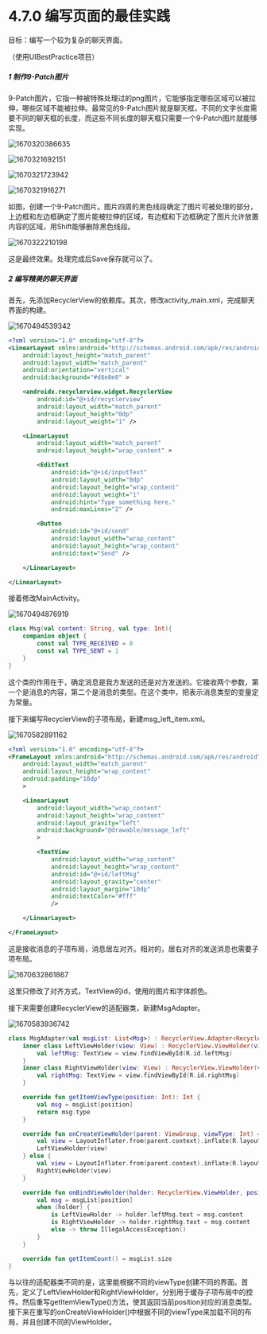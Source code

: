 # 4.7.0 编写页面的最佳实践

目标：编写一个较为复杂的聊天界面。

（使用UIBestPractice项目）

##### 1 制作9-Patch图片

9-Patch图片，它指一种被特殊处理过的png图片，它能够指定哪些区域可以被拉伸，哪些区域不能被拉伸。最常见的9-Patch图片就是聊天框，不同的文字长度需要不同的聊天框的长度，而这些不同长度的聊天框只需要一个9-Patch图片就能够实现。

![1670320386635](image/4.7.0编写页面的最佳实践/1670320386635.png)

![1670321692151](image/4.7.0编写页面的最佳实践/1670321692151.png)

![1670321723942](image/4.7.0编写页面的最佳实践/1670321723942.png)

![1670321916271](image/4.7.0编写页面的最佳实践/1670321916271.png)

如图，创建一个9-Patch图片。图片四周的黑色线段确定了图片可被处理的部分，上边框和左边框确定了图片能被拉伸的区域，有边框和下边框确定了图片允许放置内容的区域，用Shift能够删除黑色线段。

![1670322210198](image/4.7.0编写页面的最佳实践/1670322210198.png)

这是最终效果。处理完成后Save保存就可以了。

##### 2 编写精美的聊天界面

首先，先添加RecyclerView的依赖库。其次，修改activity_main.xml，完成聊天界面的构建。

![1670494539342](image/4.7.0编写页面的最佳实践/1670494539342.png)

```xml
<?xml version="1.0" encoding="utf-8"?>
<LinearLayout xmlns:android="http://schemas.android.com/apk/res/android"
    android:layout_height="match_parent"
    android:layout_width="match_parent"
    android:orientation="vertical"
    android:background="#d8e0e8" >

    <androidx.recyclerview.widget.RecyclerView
        android:id="@+id/recyclerview"
        android:layout_width="match_parent"
        android:layout_height="0dp"
        android:layout_weight="1" />

    <LinearLayout
        android:layout_width="match_parent"
        android:layout_height="wrap_content" >

        <EditText
            android:id="@+id/inputText"
            android:layout_width="0dp"
            android:layout_height="wrap_content"
            android:layout_weight="1"
            android:hint="Type something here."
            android:maxLines="2" />

        <Button
            android:id="@+id/send"
            android:layout_width="wrap_content"
            android:layout_height="wrap_content"
            android:text="Send" />

    </LinearLayout>

</LinearLayout>
```

接着修改MainActivity。

![1670494876919](image/4.7.0编写页面的最佳实践/1670494876919.png)

```kotlin
class Msg(val content: String, val type: Int){
    companion object {
        const val TYPE_RECEIVED = 0
        const val TYPE_SENT = 1
    }
}
```

这个类的作用在于，确定消息是我方发送的还是对方发送的。它接收两个参数，第一个是消息的内容，第二个是消息的类型。在这个类中，把表示消息类型的变量定为常量。

接下来编写RecyclerView的子项布局，新建msg_left_item.xml。

![1670582891162](image/4.7.0编写页面的最佳实践/1670582891162.png)

```xml
<?xml version="1.0" encoding="utf-8"?>
<FrameLayout xmlns:android="http://schemas.android.com/apk/res/android"
    android:layout_width="match_parent"
    android:layout_height="wrap_content"
    android:padding="10dp"
    >

    <LinearLayout
        android:layout_width="wrap_content"
        android:layout_height="wrap_content"
        android:layout_gravity="left"
        android:background="@drawable/message_left"
        >

        <TextView
            android:layout_width="wrap_content"
            android:layout_height="wrap_content"
            android:id="@+id/leftMsg"
            android:layout_gravity="center"
            android:layout_margin="10dp"
            android:textColor="#fff"
            />

    </LinearLayout>

</FrameLayout>
```

这是接收消息的子项布局，消息居左对齐。相对的，居右对齐的发送消息也需要子项布局。

![1670632861867](image/4.7.0编写页面的最佳实践/1670632861867.png)

这里只修改了对齐方式，TextView的id，使用的图片和字体颜色。

接下来需要创建RecyclerView的适配器类，新建MsgAdapter。

![1670583936742](image/4.7.0编写页面的最佳实践/1670583936742.png)

```kotlin
class MsgAdapter(val msgList: List<Msg>) : RecyclerView.Adapter<RecyclerView.ViewHolder>(){
    inner class LeftViewHolder(view: View) : RecyclerView.ViewHolder(view) {
        val leftMsg: TextView = view.findViewById(R.id.leftMsg)
    }
    inner class RightViewHolder(view: View) : RecyclerView.ViewHolder(view) {
        val rightMsg: TextView = view.findViewById(R.id.rightMsg)
    }

    override fun getItemViewType(position: Int): Int {
        val msg = msgList[position]
        return msg.type
    }

    override fun onCreateViewHolder(parent: ViewGroup, viewType: Int) = if (viewType == Msg.TYPE_RECEIVED) {
        val view = LayoutInflater.from(parent.context).inflate(R.layout.msg_left_item, parent, false)
        LeftViewHolder(view)
    } else {
        val view = LayoutInflater.from(parent.context).inflate(R.layout.msg_right_item, parent, false)
        RightViewHolder(view)
    }

    override fun onBindViewHolder(holder: RecyclerView.ViewHolder, position: Int) {
        val msg = msgList[position]
        when (holder) {
            is LeftViewHolder -> holder.leftMsg.text = msg.content
            is RightViewHolder -> holder.rightMsg.text = msg.content
            else -> throw IllegalAccessException()
        }
    }

    override fun getItemCount() = msgList.size
}
```

与以往的适配器类不同的是，这里能根据不同的viewType创建不同的界面。首先，定义了LeftViewHolder和RightViewHolder，分别用于缓存子项布局中的控件。然后重写getItemViewType()方法，使其返回当前position对应的消息类型。接下来在重写的onCreateViewHolder()中根据不同的viewType来加载不同的布局，并且创建不同的ViewHolder。
